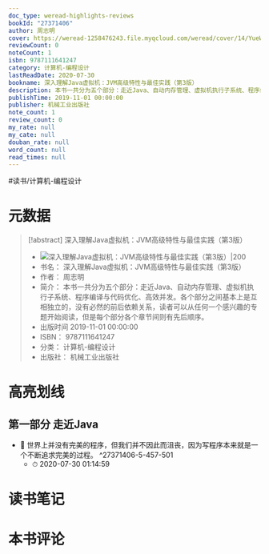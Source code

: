 ```yaml
---
doc_type: weread-highlights-reviews
bookId: "27371406"
author: 周志明
cover: https://weread-1258476243.file.myqcloud.com/weread/cover/14/YueWen_27371406/t7_YueWen_27371406.jpg
reviewCount: 0
noteCount: 1
isbn: 9787111641247
category: 计算机-编程设计
lastReadDate: 2020-07-30
bookname: 深入理解Java虚拟机：JVM高级特性与最佳实践（第3版）
description: 本书一共分为五个部分：走近Java、自动内存管理、虚拟机执行子系统、程序编译与代码优化、高效并发。各个部分之间基本上是互相独立的，没有必然的前后依赖关系，读者可以从任何一个感兴趣的专题开始阅读，但是每个部分各个章节间则有先后顺序。
publishTime: 2019-11-01 00:00:00
publisher: 机械工业出版社
note_count: 1
review_count: 0
my_rate: null
my_cate: null
douban_rate: null
word_count: null
read_times: null
---
```


#读书/计算机-编程设计

# 元数据
> [!abstract] 深入理解Java虚拟机：JVM高级特性与最佳实践（第3版）
> - ![ 深入理解Java虚拟机：JVM高级特性与最佳实践（第3版）|200](https://weread-1258476243.file.myqcloud.com/weread/cover/14/YueWen_27371406/t7_YueWen_27371406.jpg)
> - 书名： 深入理解Java虚拟机：JVM高级特性与最佳实践（第3版）
> - 作者： 周志明
> - 简介： 本书一共分为五个部分：走近Java、自动内存管理、虚拟机执行子系统、程序编译与代码优化、高效并发。各个部分之间基本上是互相独立的，没有必然的前后依赖关系，读者可以从任何一个感兴趣的专题开始阅读，但是每个部分各个章节间则有先后顺序。
> - 出版时间 2019-11-01 00:00:00
> - ISBN： 9787111641247
> - 分类： 计算机-编程设计
> - 出版社： 机械工业出版社

# 高亮划线

## 第一部分 走近Java


- 📌 世界上并没有完美的程序，但我们并不因此而沮丧，因为写程序本来就是一个不断追求完美的过程。 ^27371406-5-457-501
    - ⏱ 2020-07-30 01:14:59 
# 读书笔记

# 本书评论
